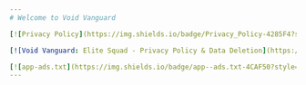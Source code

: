 ```yaml
---
# Welcome to Void Vanguard

[![Privacy Policy](https://img.shields.io/badge/Privacy_Policy-4285F4?style=for-the-badge&logoColor=white)](privacy_policy.md)

[![Void Vanguard: Elite Squad - Privacy Policy & Data Deletion](https://img.shields.io/badge/Void_Vanguard:_Elite_Squad-Privacy_Policy_&_Data_Deletion-FF0000?style=for-the-badge&logoColor=white)](void_vanguard/privacy_policy.md)

[![app-ads.txt](https://img.shields.io/badge/app--ads.txt-4CAF50?style=for-the-badge&logoColor=white)](app-ads.txt)
---
```


